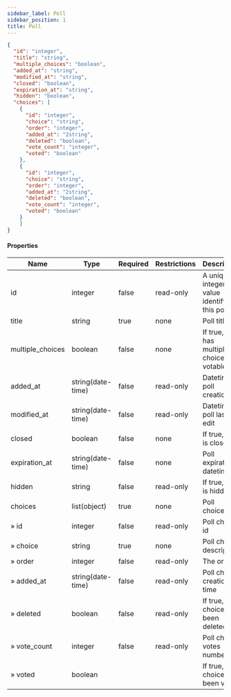 ```yaml
---
sidebar_label: Poll 
sidebar_position: 1
title: Poll 
---
```


```json
{
  "id": "integer",
  "title": "string",
  "multiple_choices": "boolean",
  "added_at": "string",
  "modified_at": "string",
  "closed": "boolean",
  "expiration_at": "string",
  "hidden": "boolean",
  "choices": [
    {
      "id": "integer",
      "choice": "string",
      "order": "integer",
      "added_at": "2string",
      "deleted": "boolean",
      "vote_count": "integer",
      "voted": "boolean"
    },
    {
      "id": "integer",
      "choice": "string",
      "order": "integer",
      "added_at": "2string",
      "deleted": "boolean",
      "vote_count": "integer",
      "voted": "boolean"
    }
    ]
}

```

#### Properties

| Name             | Type              | Required | Restrictions | Description                                  |
|------------------|-------------------|----------|--------------|----------------------------------------------|
| id               | integer           | false    | read-only    | A unique integer value identifying this poll |
| title            | string            | true     | none         | Poll title                                   |
| multiple_choices | boolean           | false    | none         | If true, poll has multiple choices votable   |
| added_at         | string(date-time) | false    | read-only    | Datetime of poll creation                    |
| modified_at      | string(date-time) | false    | read-only    | Datetime of poll last edit                   |
| closed           | boolean           | false    | none         | If true, poll is closed                      |
| expiration_at    | string(date-time) | false    | none         | Poll expiration datetime                     |
| hidden           | string            | false    | read-only    | If true, poll is hidden                      |
| choices          | list(object)      | true     | none         | Poll choices                                 |
| » id             | integer           | false    | read-only    | Poll choice id                               |
| » choice         | string            | true     | none         | Poll choice description                      |
| » order          | integer           | false    | read-only    | The order                                    |
| » added_at       | string(date-time) | false    | read-only    | Poll choice creation time                    |
| » deleted        | boolean           | false    | read-only    | If true, choice has been deleted             |
| » vote_count     | integer           | false    | read-only    | Poll choice votes number                     |
| » voted          | boolean           |          |              | If true, poll choice has been voted          |

